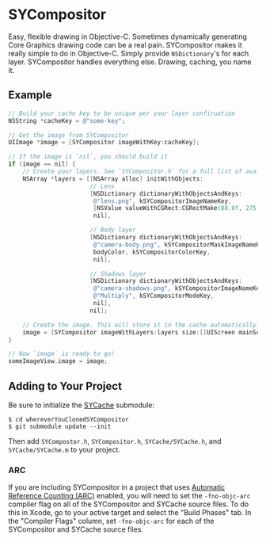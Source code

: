 # SYCompositor

Easy, flexible drawing in Objective-C. Sometimes dynamically generating Core Graphics drawing code can be a real pain. SYCompositor makes it really simple to do in Objective-C. Simply provide `NSDictionary`'s for each layer. SYCompositor handles everything else. Drawing, caching, you name it.

## Example

``` objective-c
// Build your cache key to be unique per your layer confiruation
NSString *cacheKey = @"some-key";

// Get the image from SYCompositor
UIImage *image = [SYCompositor imageWithKey:cacheKey];

// If the image is `nil`, you should build it
if (image == nil) {
	// Create your layers. See `SYCompositor.h` for a full list of available keys
	NSArray *layers = [[NSArray alloc] initWithObjects:
					   // Lens
					   [NSDictionary dictionaryWithObjectsAndKeys:
						@"lens.png", kSYCompositorImageNameKey,
						[NSValue valueWithCGRect:CGRectMake(88.0f, 275.0f, 138.0f, 138.0f)], kSYCompositorRectKey,
						nil],

					   // Body layer
					   [NSDictionary dictionaryWithObjectsAndKeys:
						@"camera-body.png", kSYCompositorMaskImageNameKey,
						bodyColor, kSYCompositorColorKey,
						nil],

					   // Shadows layer
					   [NSDictionary dictionaryWithObjectsAndKeys:
						@"camera-shadows.png", kSYCompositorImageNameKey,
						@"Multiply", kSYCompositorModeKey,
						nil],
					   nil];

	// Create the image. This will store it in the cache automatically.
	image = [SYCompositor imageWithLayers:layers size:[[UIScreen mainScreen] bounds].size key:cacheKey];
}

// Now `image` is ready to go!
someImageView.image = image;
```

## Adding to Your Project

Be sure to initialize the [SYCache](https://github.com/Synthetic/SYCache) submodule:

	$ cd whereverYouClonedSYCompositor
	$ git submodule update --init

Then add `SYCompostor.h`, `SYCompositor.h`, `SYCache/SYCache.h`, and `SYCache/SYCache.m` to your project.


### ARC

If you are including SYCompositor in a project that uses [Automatic Reference Counting (ARC)](http://clang.llvm.org/docs/AutomaticReferenceCounting.html) enabled, you will need to set the `-fno-objc-arc` compiler flag on all of the SYCompositor and SYCache source files. To do this in Xcode, go to your active target and select the "Build Phases" tab. In the "Compiler Flags" column, set `-fno-objc-arc` for each of the SYCompositor and SYCache source files.
